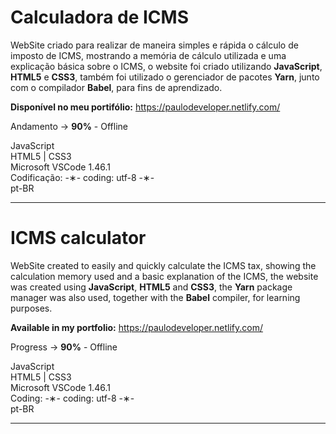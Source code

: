 # Calculadora de ICMS

WebSite criado para realizar de maneira simples e rápida o cálculo de imposto de ICMS, mostrando a memória de cálculo utilizada e uma explicação básica sobre o ICMS, o website foi criado utilizando <strong>JavaScript</strong>, <strong>HTML5</strong> e <strong>CSS3</strong>, também foi utilizado o gerenciador de pacotes <strong>Yarn</strong>, junto com o compilador <strong>Babel</strong>, para fins de aprendizado.

<strong>Disponível no meu portifólio:</strong> https://paulodeveloper.netlify.com/

Andamento -> <strong>90%</strong> - Offline

JavaScript </br>
HTML5 | CSS3 </br>
Microsoft VSCode 1.46.1 </br>
Codificação: -&lowast;- coding: utf-8 -&lowast;- </br>
pt-BR </br> 

---------------------------------------------------------------------------------------------

# ICMS calculator

WebSite created to easily and quickly calculate the ICMS tax, showing the calculation memory used and a basic explanation of the ICMS, the website was created using <strong>JavaScript</strong>, <strong>HTML5</strong> and <strong>CSS3</strong>, the <strong>Yarn</strong> package manager was also used, together with the <strong>Babel</strong> compiler, for learning purposes.

<strong>Available in my portfolio:</strong> https://paulodeveloper.netlify.com/

Progress -> <strong>90%</strong> - Offline

JavaScript </br>
HTML5 | CSS3 </br>
Microsoft VSCode 1.46.1 </br>
Coding: -&lowast;- coding: utf-8 -&lowast;- </br>
pt-BR </br>

--------------------------------------------------------------------------------------------
